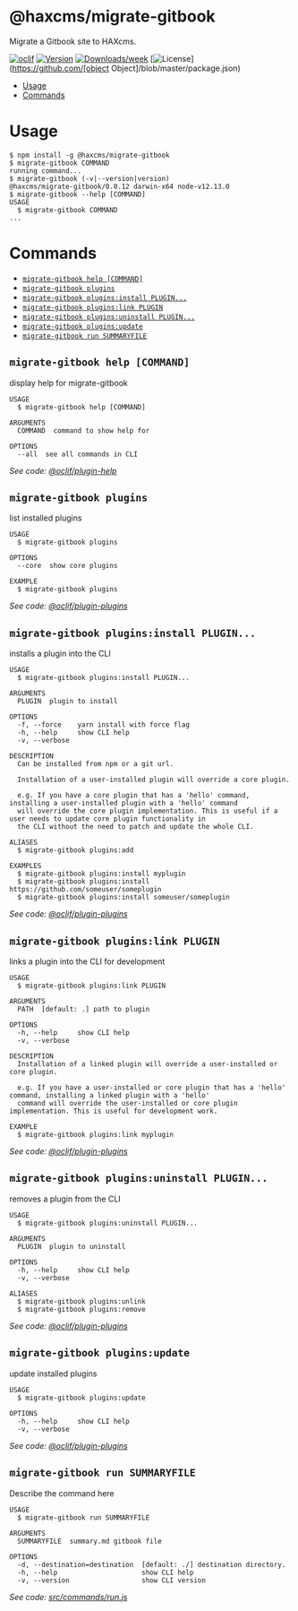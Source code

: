 @haxcms/migrate-gitbook
=======================

Migrate a Gitbook site to HAXcms.

[![oclif](https://img.shields.io/badge/cli-oclif-brightgreen.svg)](https://oclif.io)
[![Version](https://img.shields.io/npm/v/@haxcms/migrate-gitbook.svg)](https://npmjs.org/package/@haxcms/migrate-gitbook)
[![Downloads/week](https://img.shields.io/npm/dw/@haxcms/migrate-gitbook.svg)](https://npmjs.org/package/@haxcms/migrate-gitbook)
[![License](https://img.shields.io/npm/l/@haxcms/migrate-gitbook.svg)](https://github.com/[object Object]/blob/master/package.json)

<!-- toc -->
* [Usage](#usage)
* [Commands](#commands)
<!-- tocstop -->
# Usage
<!-- usage -->
```sh-session
$ npm install -g @haxcms/migrate-gitbook
$ migrate-gitbook COMMAND
running command...
$ migrate-gitbook (-v|--version|version)
@haxcms/migrate-gitbook/0.0.12 darwin-x64 node-v12.13.0
$ migrate-gitbook --help [COMMAND]
USAGE
  $ migrate-gitbook COMMAND
...
```
<!-- usagestop -->
# Commands
<!-- commands -->
* [`migrate-gitbook help [COMMAND]`](#migrate-gitbook-help-command)
* [`migrate-gitbook plugins`](#migrate-gitbook-plugins)
* [`migrate-gitbook plugins:install PLUGIN...`](#migrate-gitbook-pluginsinstall-plugin)
* [`migrate-gitbook plugins:link PLUGIN`](#migrate-gitbook-pluginslink-plugin)
* [`migrate-gitbook plugins:uninstall PLUGIN...`](#migrate-gitbook-pluginsuninstall-plugin)
* [`migrate-gitbook plugins:update`](#migrate-gitbook-pluginsupdate)
* [`migrate-gitbook run SUMMARYFILE`](#migrate-gitbook-run-summaryfile)

## `migrate-gitbook help [COMMAND]`

display help for migrate-gitbook

```
USAGE
  $ migrate-gitbook help [COMMAND]

ARGUMENTS
  COMMAND  command to show help for

OPTIONS
  --all  see all commands in CLI
```

_See code: [@oclif/plugin-help](https://github.com/oclif/plugin-help/blob/v2.1.6/src/commands/help.ts)_

## `migrate-gitbook plugins`

list installed plugins

```
USAGE
  $ migrate-gitbook plugins

OPTIONS
  --core  show core plugins

EXAMPLE
  $ migrate-gitbook plugins
```

_See code: [@oclif/plugin-plugins](https://github.com/oclif/plugin-plugins/blob/v1.7.7/src/commands/plugins/index.ts)_

## `migrate-gitbook plugins:install PLUGIN...`

installs a plugin into the CLI

```
USAGE
  $ migrate-gitbook plugins:install PLUGIN...

ARGUMENTS
  PLUGIN  plugin to install

OPTIONS
  -f, --force    yarn install with force flag
  -h, --help     show CLI help
  -v, --verbose

DESCRIPTION
  Can be installed from npm or a git url.

  Installation of a user-installed plugin will override a core plugin.

  e.g. If you have a core plugin that has a 'hello' command, installing a user-installed plugin with a 'hello' command 
  will override the core plugin implementation. This is useful if a user needs to update core plugin functionality in 
  the CLI without the need to patch and update the whole CLI.

ALIASES
  $ migrate-gitbook plugins:add

EXAMPLES
  $ migrate-gitbook plugins:install myplugin 
  $ migrate-gitbook plugins:install https://github.com/someuser/someplugin
  $ migrate-gitbook plugins:install someuser/someplugin
```

_See code: [@oclif/plugin-plugins](https://github.com/oclif/plugin-plugins/blob/v1.7.7/src/commands/plugins/install.ts)_

## `migrate-gitbook plugins:link PLUGIN`

links a plugin into the CLI for development

```
USAGE
  $ migrate-gitbook plugins:link PLUGIN

ARGUMENTS
  PATH  [default: .] path to plugin

OPTIONS
  -h, --help     show CLI help
  -v, --verbose

DESCRIPTION
  Installation of a linked plugin will override a user-installed or core plugin.

  e.g. If you have a user-installed or core plugin that has a 'hello' command, installing a linked plugin with a 'hello' 
  command will override the user-installed or core plugin implementation. This is useful for development work.

EXAMPLE
  $ migrate-gitbook plugins:link myplugin
```

_See code: [@oclif/plugin-plugins](https://github.com/oclif/plugin-plugins/blob/v1.7.7/src/commands/plugins/link.ts)_

## `migrate-gitbook plugins:uninstall PLUGIN...`

removes a plugin from the CLI

```
USAGE
  $ migrate-gitbook plugins:uninstall PLUGIN...

ARGUMENTS
  PLUGIN  plugin to uninstall

OPTIONS
  -h, --help     show CLI help
  -v, --verbose

ALIASES
  $ migrate-gitbook plugins:unlink
  $ migrate-gitbook plugins:remove
```

_See code: [@oclif/plugin-plugins](https://github.com/oclif/plugin-plugins/blob/v1.7.7/src/commands/plugins/uninstall.ts)_

## `migrate-gitbook plugins:update`

update installed plugins

```
USAGE
  $ migrate-gitbook plugins:update

OPTIONS
  -h, --help     show CLI help
  -v, --verbose
```

_See code: [@oclif/plugin-plugins](https://github.com/oclif/plugin-plugins/blob/v1.7.7/src/commands/plugins/update.ts)_

## `migrate-gitbook run SUMMARYFILE`

Describe the command here

```
USAGE
  $ migrate-gitbook run SUMMARYFILE

ARGUMENTS
  SUMMARYFILE  summary.md gitbook file

OPTIONS
  -d, --destination=destination  [default: ./] destination directory.
  -h, --help                     show CLI help
  -v, --version                  show CLI version
```

_See code: [src/commands/run.js](https://github.com/elmsln/haxcms-tools/blob/v0.0.12/src/commands/run.js)_
<!-- commandsstop -->
